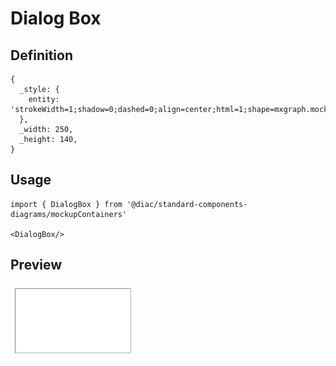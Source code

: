 # Dialog Box

## Definition

```
{
  _style: { 
    entity: 'strokeWidth=1;shadow=0;dashed=0;align=center;html=1;shape=mxgraph.mockup.containers.rrect;rSize=0;strokeColor=#666666;fontColor=#666666;fontSize=17;verticalAlign=top;whiteSpace=wrap;fillColor=#ffffff;spacingTop=32;',
  },
  _width: 250,
  _height: 140,
}
```

## Usage

```
import { DialogBox } from '@diac/standard-components-diagrams/mockupContainers'

<DialogBox/>
```

## Preview

<img src="./dialog-box.png" width="200"/>
